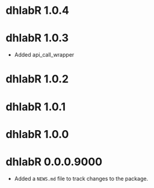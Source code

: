 # dhlabR 1.0.4

# dhlabR 1.0.3
* Added api_call_wrapper

# dhlabR 1.0.2

# dhlabR 1.0.1

# dhlabR 1.0.0

# dhlabR 0.0.0.9000

* Added a `NEWS.md` file to track changes to the package.
